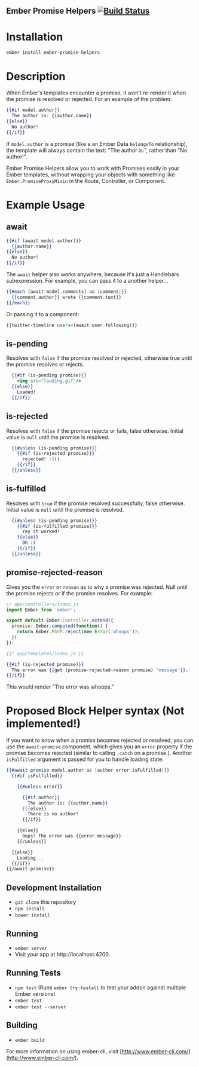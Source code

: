 Ember Promise Helpers [![Build Status](https://travis-ci.org/fivetanley/ember-promise-helpers.svg?branch=master)](https://travis-ci.org/fivetanley/ember-promise-helpers)
------

# Installation

`ember install ember-promise-helpers`

# Description

When Ember's templates encounter a promise, it won't re-render it when
the promise is resolved or rejected. For an example of the problem:

```handlebars
{{#if model.author}}
  The author is: {{author.name}}
{{else}}
  No author!
{{/if}}
```

If `model.author` is a promise (like a an Ember Data `belongsTo`
relationship), the template will always contain the text: "The author
is:", rather than "No author!".

Ember Promise Helpers allow you to work with Promises easily in your
Ember templates, without wrapping your objects with something like
`Ember.PromiseProxyMixin` in the Route, Controller, or Component.

# Example Usage

## await

```handlebars
{{#if (await model.author)}}
  {{author.name}}
{{else}}
  No author!
{{/if}}
```

The `await` helper also works anywhere, because it's just a Handlebars
subexpression. For example, you can pass it to a another helper...

```handlebars
{{#each (await model.comments) as |comment|}}
  {{comment.author}} wrote {{comment.text}}
{{/each}}
```

Or passing it to a component:

```handlebars
{{twitter-timeline users=(await user.following)}}
```

## is-pending

Resolves with `false` if the promise resolved or rejected, otherwise
true until the promise resolves or rejects.

```handlebars
  {{#if (is-pending promise)}}
    <img src="loading.gif"/>
  {{else}}
    Loaded!
  {{/if}}
```

## is-rejected

Resolves with `false` if the promise rejects or fails, false
otherwise. Initial value is `null` until the promise is resolved.

```handlebars
  {{#unless (is-pending promise)}}
    {{#if (is-rejected promise)}}
      rejected! :(((
    {{/if}}
  {{/unless}}
```

## is-fulfilled

Resolves with `true` if the promise resolved successfully, false
otherwise. Initial value is `null` until the promise is resolved.

```handlebars
  {{#unless (is-pending promise)}}
    {{#if (is-fulfilled promise)}}
      Yay it worked!
    {{else}}
      Oh :(
    {{/if}}
  {{/unless}}
```

## promise-rejected-reason

Gives you the `error` or `reason` as to why a promise was rejected. Null
until the promise rejects or if the promise resolves. For example:

```javascript
// app/controllers/index.js
import Ember from 'ember';

export default Ember.Controller.extend({
  promise: Ember.computed(function() {
    return Ember.RSVP.reject(new Error('whoops'));
  })
});
```

```handlebars
{{! app/templates/index.js }}

{{#if (is-rejected promise)}}
  The error was {{get (promise-rejected-reason promise) 'message'}}.
{{/if}}
```

This would render "The error was whoops."

# Proposed Block Helper syntax (Not implemented!)

If you want to know when a promise becomes rejected or resolved, you can
use the `await-promise` component, which gives you an `error` property
if the promise becomes rejected (similar to calling `.catch` on a
promise.). Another `isFulfilled` argument is passed for you to handle
loading state:

```handlebars
{{#await-promise model.author as |author error isFulfilled|}}
  {{#if isFulfilled}}

    {{#unless error}}

      {{#if author}}
        The author is: {{author.name}}
      {{{else}}
        There is no author!
      {{/if}}

    {{else}}
      Oops! The error was {{error.message}}
    {{/unless}}

  {{else}}
    Loading...
  {{/if}}
{{/await-promise}}
```

## Development Installation

* `git clone` this repository
* `npm install`
* `bower install`

## Running

* `ember server`
* Visit your app at http://localhost:4200.

## Running Tests

* `npm test` (Runs `ember try:testall` to test your addon against multiple Ember versions)
* `ember test`
* `ember test --server`

## Building

* `ember build`

For more information on using ember-cli, visit [http://www.ember-cli.com/](http://www.ember-cli.com/).
